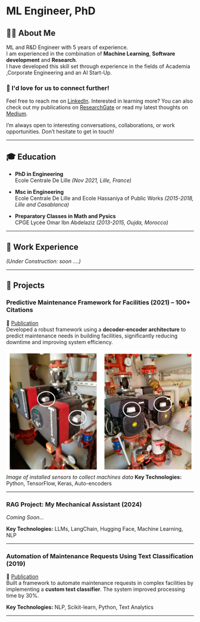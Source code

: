 # ML Engineer, PhD


## 🧑‍💻 About Me
ML and R&D Engineer with 5 years of experience.\
I am experienced in the combination of **Machine Learning**, **Software development** and **Research**.\
I have developed this skill set through experience in the fields of Academia ,Corporate Engineering and an AI Start-Up.

### 📩 I'd love for us to connect further!

Feel free to reach me on [LinkedIn](https://www.linkedin.com/in/yassine-bouabdallaoui/). Interested in learning more? You can also check out my publications on [ResearchGate](https://www.researchgate.net/profile/Yassine-Bouabdallaoui) or read my latest thoughts on [Medium](https://medium.com/@bouabdallaoui.yassine).  

I’m always open to interesting conversations, collaborations, or work opportunities. Don’t hesitate to get in touch!  

---

## 🎓 Education
- **PhD in Engineering**  
  Ecole Centrale De Lille *(Nov 2021, Lille, France)*  

- **Msc in Engineering**  
  Ecole Centrale De Lille and Ecole Hassaniya of Public Works *(2015-2018, Lille and Casablanca)*  

- **Preparatory Classes in Math and Pysics**  
  CPGE Lycée Omar Ibn Abdelaziz *(2013-2015, Oujda, Morocco)*  

---

## 💼 Work Experience
*(Under Construction: soon ....)*  

---

## 🔧 Projects

### **Predictive Maintenance Framework for Facilities (2021) – 100+ Citations** 
📄 [Publication](https://www.mdpi.com/1424-8220/21/4/1044)  
Developed a robust framework using a **decoder-encoder architecture** to predict maintenance needs in building facilities, significantly reducing downtime and improving system efficiency.

![Vibration and Temperature sensors](data/img/sensors.png)  
*Image of installed sensors to collect machines data*
**Key Technologies:** Python, TensorFlow, Keras, Auto-encoders 

---
### **RAG Project: My Mechanical Assistant (2024)**  
*Coming Soon...*

**Key Technologies:** LLMs, LangChain, Hugging Face, Machine Learning, NLP


---

### **Automation of Maintenance Requests Using Text Classification (2019)**  
📄 [Publication](https://www.mdpi.com/2075-5309/10/9/160)  
Built a framework to automate maintenance requests in complex facilities by implementing a **custom text classifier**. The system improved processing time by 30%.

**Key Technologies:** NLP, Scikit-learn, Python, Text Analytics  

---